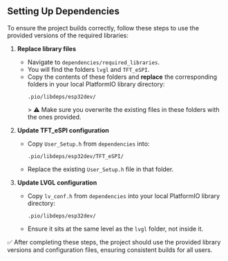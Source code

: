 ## Setting Up Dependencies

To ensure the project builds correctly, follow these steps to use the provided versions of the required libraries:

1. **Replace library files**

   - Navigate to `dependencies/required_libraries`.
   - You will find the folders `lvgl` and `TFT_eSPI`.
   - Copy the contents of these folders and **replace** the corresponding folders in your local PlatformIO library directory:
     ```
     .pio/libdeps/esp32dev/
     ```
     &gt; ⚠️ Make sure you overwrite the existing files in these folders with the ones provided.

2. **Update TFT_eSPI configuration**

   - Copy `User_Setup.h` from `dependencies` into:
     ```
     .pio/libdeps/esp32dev/TFT_eSPI/
     ```
   - Replace the existing `User_Setup.h` file in that folder.

3. **Update LVGL configuration**
   - Copy `lv_conf.h` from `dependencies` into your local PlatformIO library directory:
     ```
     .pio/libdeps/esp32dev/
     ```
   - Ensure it sits at the same level as the `lvgl` folder, not inside it.

✅ After completing these steps, the project should use the provided library versions and configuration files, ensuring consistent builds for all users.
